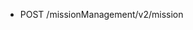 <!--
    ATTENTION: This file was generated via gradle!
               Do NOT manually edit this file! Any such changes will be overwritten!
-->

* POST /missionManagement/v2/mission
